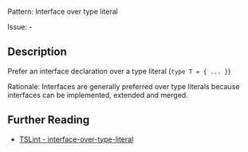 Pattern: Interface over type literal

Issue: -

## Description

Prefer an interface declaration over a type literal (`type T = { ... }`)  
  
Rationale: Interfaces are generally preferred over type literals because interfaces can be implemented, extended and merged.

## Further Reading

* [TSLint - interface-over-type-literal](https://palantir.github.io/tslint/rules/interface-over-type-literal)